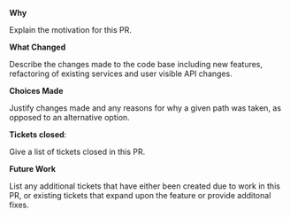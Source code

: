 **Why**

Explain the motivation for this PR.

**What Changed**

Describe the changes made to the code base including new features, refactoring of existing services and user visible API changes.

**Choices Made**

Justify changes made and any reasons for why a given path was taken, as opposed to an alternative option.

**Tickets closed**:

Give a list of tickets closed in this PR.

**Future Work**

List any additional tickets that have either been created due to work in this PR, or existing tickets that expand upon the feature or provide additonal fixes.
